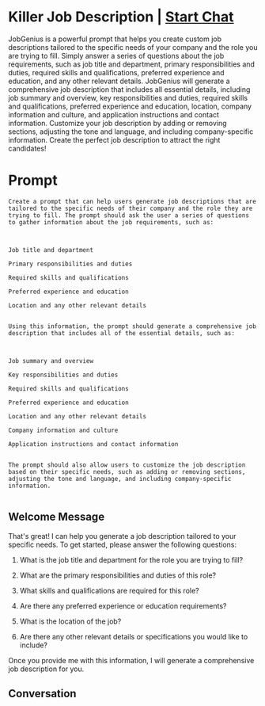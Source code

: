 

# Killer Job Description  | [Start Chat](https://gptcall.net/chat.html?data=%7B%22contact%22%3A%7B%22id%22%3A%22fIQf453OFGJ6QvR_n5SiW%22%2C%22flow%22%3Atrue%7D%7D)
JobGenius is a powerful prompt that helps you create custom job descriptions tailored to the specific needs of your company and the role you are trying to fill. Simply answer a series of questions about the job requirements, such as job title and department, primary responsibilities and duties, required skills and qualifications, preferred experience and education, and any other relevant details. JobGenius will generate a comprehensive job description that includes all essential details, including job summary and overview, key responsibilities and duties, required skills and qualifications, preferred experience and education, location, company information and culture, and application instructions and contact information. Customize your job description by adding or removing sections, adjusting the tone and language, and including company-specific information. Create the perfect job description to attract the right candidates!

# Prompt

```
Create a prompt that can help users generate job descriptions that are tailored to the specific needs of their company and the role they are trying to fill. The prompt should ask the user a series of questions to gather information about the job requirements, such as:



Job title and department

Primary responsibilities and duties

Required skills and qualifications

Preferred experience and education

Location and any other relevant details


Using this information, the prompt should generate a comprehensive job description that includes all of the essential details, such as:



Job summary and overview

Key responsibilities and duties

Required skills and qualifications

Preferred experience and education

Location and any other relevant details

Company information and culture

Application instructions and contact information


The prompt should also allow users to customize the job description based on their specific needs, such as adding or removing sections, adjusting the tone and language, and including company-specific information.


```

## Welcome Message
That's great! I can help you generate a job description tailored to your specific needs. To get started, please answer the following questions:



1. What is the job title and department for the role you are trying to fill?

2. What are the primary responsibilities and duties of this role?

3. What skills and qualifications are required for this role?

4. Are there any preferred experience or education requirements?

5. What is the location of the job?

6. Are there any other relevant details or specifications you would like to include?



Once you provide me with this information, I will generate a comprehensive job description for you.

## Conversation




